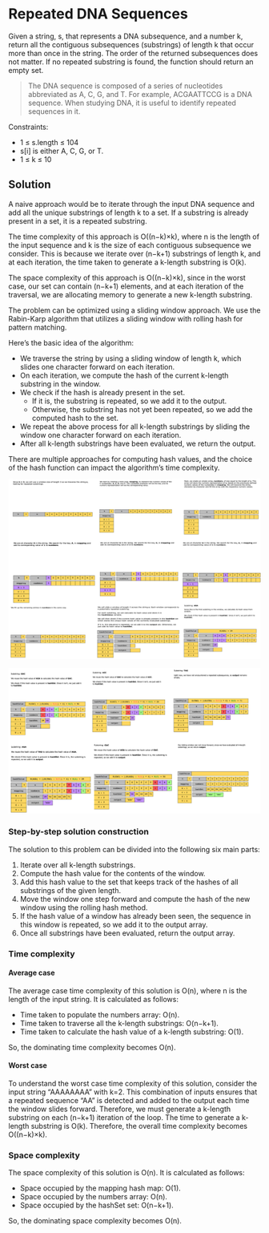 # Repeated DNA Sequences

Given a string, s, that represents a DNA subsequence, and a number k, return all the contiguous subsequences (substrings) of length k that occur more than once in the string. The order of the returned subsequences does not matter. If no repeated substring is found, the function should return an empty set.

> The DNA sequence is composed of a series of nucleotides abbreviated as A, C, G, and T. For example, ACGAATTCCG is a DNA sequence. When studying DNA, it is useful to identify repeated sequences in it.

Constraints:

- 1 ≤ s.length ≤ 104
- s[i] is either A, C, G, or T.
- 1 ≤ k ≤ 10

## Solution

A naive approach would be to iterate through the input DNA sequence and add all the unique substrings of length k to a set. If a substring is already present in a set, it is a repeated substring.

The time complexity of this approach is O((n−k)×k), where n is the length of the input sequence and k is the size of each contiguous subsequence we consider. This is because we iterate over (n−k+1) substrings of length k, and at each iteration, the time taken to generate a k-length substring is O(k).

The space complexity of this approach is O((n−k)×k), since in the worst case, our set can contain (n−k+1) elements, and at each iteration of the traversal, we are allocating memory to generate a new k-length substring.

The problem can be optimized using a sliding window approach. We use the Rabin-Karp algorithm that utilizes a sliding window with rolling hash for pattern matching.

Here’s the basic idea of the algorithm:

- We traverse the string by using a sliding window of length k, which slides one character forward on each iteration.
- On each iteration, we compute the hash of the current k-length substring in the window.
- We check if the hash is already present in the set.
  - If it is, the substring is repeated, so we add it to the output.
  - Otherwise, the substring has not yet been repeated, so we add the computed hash to the set.
- We repeat the above process for all k-length substrings by sliding the window one character forward on each iteration.
- After all k-length substrings have been evaluated, we return the output.

There are multiple approaches for computing hash values, and the choice of the hash function can impact the algorithm’s time complexity.

![](../../../../../../img/12.40.14.png)

![](../../../../../../img/12.40.26.png)

### Step-by-step solution construction

The solution to this problem can be divided into the following six main parts:

1. Iterate over all k-length substrings.
2. Compute the hash value for the contents of the window.
3. Add this hash value to the set that keeps track of the hashes of all substrings of the given length.
4. Move the window one step forward and compute the hash of the new window using the rolling hash method.
5. If the hash value of a window has already been seen, the sequence in this window is repeated, so we add it to the output array.
6. Once all substrings have been evaluated, return the output array.

### Time complexity

#### Average case

The average case time complexity of this solution is O(n), where n is the length of the input string. It is calculated as follows:

- Time taken to populate the numbers array: O(n).
- Time taken to traverse all the k-length substrings: O(n−k+1).
- Time taken to calculate the hash value of a k-length substring: O(1).

So, the dominating time complexity becomes O(n).

#### Worst case

To understand the worst case time complexity of this solution, consider the input string “AAAAAAAA” with k=2. This combination of inputs ensures that a repeated sequence “AA” is detected and added to the output each time the window slides forward. Therefore, we must generate a k-length substring on each (n−k+1) iteration of the loop. The time to generate a k-length substring is O(k). Therefore, the overall time complexity becomes O((n−k)×k).

### Space complexity

The space complexity of this solution is O(n). It is calculated as follows:

- Space occupied by the mapping hash map: O(1).
- Space occupied by the numbers array: O(n).
- Space occupied by the hashSet set: O(n−k+1).

So, the dominating space complexity becomes O(n).